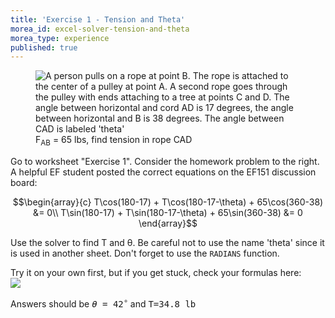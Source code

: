 ```yaml
---
title: 'Exercise 1 - Tension and Theta'
morea_id: excel-solver-tension-and-theta
morea_type: experience
published: true
---
```

<figure class="figure pull-right">
	<img class="figure-img img-fluid" src="pix/ef152-hw211.png" alt="A person pulls on a rope at point B. The rope is attached to the center of a pulley at point A. A second rope goes through the pulley with ends attaching to a tree at points C and D. The angle between horizontal and cord AD is 17 degrees, the angle between horizontal and B is 38 degrees. The angle between CAD is labeled 'theta'" />
	<figcaption>F<sub>AB</sub> = 65 lbs, find tension in rope CAD</figcaption>
</figure>

Go to worksheet "Exercise 1". Consider the homework problem
to the right. A helpful EF student posted the correct equations on the
EF151 discussion board:

$$\begin{array}{c}
T\cos(180-17) + T\cos(180-17-\theta) + 65\cos(360-38) &= 0\\ 
T\sin(180-17) + T\sin(180-17-\theta) + 65\sin(360-38) &= 0
\end{array}$$

Use the solver to find T and θ. Be careful not to use the name 'theta' since it is used in another sheet. Don't forget to use the `RADIANS` function.

Try it on your own first, but if you get stuck, check your formulas here:\
![](pix/exercise1-alt.jpg)

Answers should be <samp>$\theta=42^{\circ}$</samp> and <samp>T=34.8 lb</samp> <!-- {.result} -->
